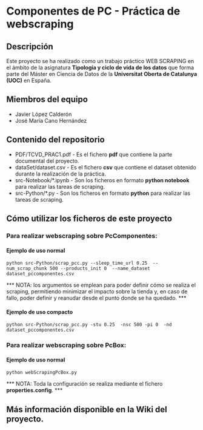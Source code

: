 # Componentes de PC - Práctica de webscraping

## Descripción
Este proyecto se ha realizado como un trabajo práctico WEB SCRAPING en el ámbito de la asignatura **Tipología y ciclo de vida de los datos** que forma parte del Máster en Ciencia de Datos de la **Universitat Oberta de Catalunya (UOC)** en España.

## Miembros del equipo

* Javier López Calderón
* José María Cano Hernández

## Contenido del repositorio

* PDF/TCVD_PRAC1.pdf - Es el fichero **pdf** que contiene la parte documental del proyecto.
* dataSet/dataset.csv - Es el fichero **csv** que contiene el dataset obtenido durante la realización de la práctica.
* src-Notebook/*.ipynb - Son los ficheros en formato **python notebook** para realizar las tareas de scraping.
* src-Python/*.py - Son los ficheros en formato **python** para realizar las tareas de scraping.

## Cómo utilizar los ficheros de este proyecto

### Para realizar webscraping sobre PcComponentes:
#### Ejemplo de uso normal
```
python src-Python/scrap_pcc.py --sleep_time_url 0.25  --num_scrap_chunk 500 --products_init 0  --name_dataset dataset_pccomponentes.csv
```
*** NOTA: los argumentos se emplean para poder definir cómo se realiza el scraping, permitiendo minimizar el impacto sobre la tienda y, en caso de fallo, poder definir y reanudar desde el punto donde se ha quedado. ***
#### Ejemplo de uso compacto
```
python src-Python/scrap_pcc.py -stu 0.25  -nsc 500 -pi 0  -nd dataset_pccomponentes.csv
```

### Para realizar webscraping sobre PcBox:
#### Ejemplo de uso normal
```
python webScrapingPcBox.py
```
*** NOTA: Toda la configuración se realiza mediante el fichero **properties.config**. ***

## Más información disponible en la Wiki del proyecto.
